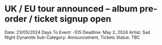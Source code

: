 # UK / EU tour announced – album pre-order / ticket signup open

Date: 23/05/2024
Days To Event: -515
Deadline: May 2, 2024
Artist: Sad Night Dynamite
Sub-Category: Announcement, Tickets
Status: TBC